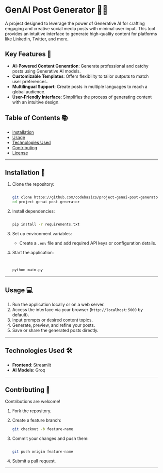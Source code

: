 GenAI Post Generator 📄✨
========================

A project designed to leverage the power of Generative AI for crafting engaging and creative social media posts with minimal user input. This tool provides an intuitive interface to generate high-quality content for platforms like LinkedIn, Twitter, and more.

Key Features 🚀
---------------

-   **AI-Powered Content Generation**: Generate professional and catchy posts using Generative AI models.
-   **Customizable Templates**: Offers flexibility to tailor outputs to match user preferences.
-   **Multilingual Support**: Create posts in multiple languages to reach a global audience.
-   **User-Friendly Interface**: Simplifies the process of generating content with an intuitive design.

Table of Contents 📚
--------------------

-   [Installation](#installation)
-   [Usage](#usage)
-   [Technologies Used](#technologies-used)
-   [Contributing](#contributing)
-   [License](#license)

* * * * *

Installation 🔧
---------------

1.  Clone the repository:

    ```bash

    git clone https://github.com/codebasics/project-genai-post-generator.git
    cd project-genai-post-generator
    ```

2.  Install dependencies:

    ```bash

    pip install -r requirements.txt
    ```

3.  Set up environment variables:

    -   Create a `.env` file and add required API keys or configuration details.
4.  Start the application:

    ```bash


    python main.py
    ```

* * * * *

Usage 💻
--------

1.  Run the application locally or on a web server.
2.  Access the interface via your browser (`http://localhost:5000` by default).
3.  Input prompts or desired content topics.
4.  Generate, preview, and refine your posts.
5.  Save or share the generated posts directly.

* * * * *

Technologies Used 🛠️
---------------------

-   **Frontend**: Streamlit
-   **AI Models**: Groq

* * * * *

Contributing 🤝
---------------

Contributions are welcome!

1.  Fork the repository.
2.  Create a feature branch:

    ```bash
    git checkout -b feature-name
    ```

3.  Commit your changes and push them:

    ```bash

    git push origin feature-name
    ```

4.  Submit a pull request.

* * * * *



